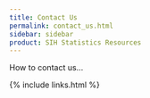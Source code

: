 ```yaml
---
title: Contact Us
permalink: contact_us.html
sidebar: sidebar
product: SIH Statistics Resources
---
```


How to contact us...

{% include links.html %}
